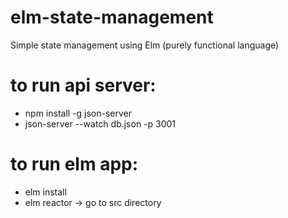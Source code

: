 # elm-state-management
Simple state management using Elm (purely functional language)

# to run api server:
- npm install -g json-server
- json-server --watch db.json -p 3001

# to run elm app:
- elm install
- elm reactor -> go to src directory
